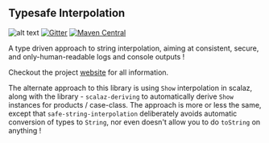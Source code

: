 ## Typesafe Interpolation


![alt text](https://travis-ci.org/afsalthaj/safe-string-interpolation.svg?branch=master)
[![Gitter](https://badges.gitter.im/Join%20Chat.svg)](https://gitter.im/safe-string-interpolation/community?utm_source=badge&utm_medium=badge&utm_campaign=pr-badge&utm_content=badge)
[![Maven Central](https://img.shields.io/maven-central/v/io.github.afsalthaj/safe-string_2.12.svg)](http://search.maven.org/#search|gav|1|g%3A%22io.github.afsalthaj%22%20AND%20a%3A%22safe-string_2.12%22)


A type driven approach to string interpolation, aiming at consistent, secure,  and only-human-readable logs and console outputs ! 

Checkout the project [website](https://afsalthaj.github.io/safe-string-interpolation/) for all information.


The alternate approach to this library is using `Show` interpolation in scalaz, along with the library - `scalaz-deriving` to automatically derive `Show` instances for products / case-class. The approach is more or less the same, except that `safe-string-interpolation` deliberately avoids automatic conversion of types to `String`, nor even doesn't allow you to do `toString` on anything !

